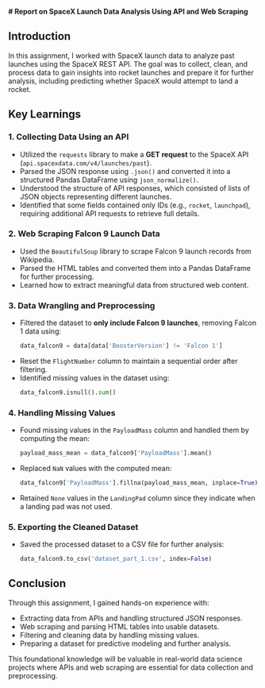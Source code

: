  
 **# Report on SpaceX Launch Data Analysis Using API and Web Scraping**

## **Introduction**
In this assignment, I worked with SpaceX launch data to analyze past launches using the SpaceX REST API. The goal was to collect, clean, and process data to gain insights into rocket launches and prepare it for further analysis, including predicting whether SpaceX would attempt to land a rocket.

## **Key Learnings**

### **1. Collecting Data Using an API**
- Utilized the `requests` library to make a **GET request** to the SpaceX API (`api.spacexdata.com/v4/launches/past`).
- Parsed the JSON response using `.json()` and converted it into a structured Pandas DataFrame using `json_normalize()`.
- Understood the structure of API responses, which consisted of lists of JSON objects representing different launches.
- Identified that some fields contained only IDs (e.g., `rocket`, `launchpad`), requiring additional API requests to retrieve full details.

### **2. Web Scraping Falcon 9 Launch Data**
- Used the `BeautifulSoup` library to scrape Falcon 9 launch records from Wikipedia.
- Parsed the HTML tables and converted them into a Pandas DataFrame for further processing.
- Learned how to extract meaningful data from structured web content.

### **3. Data Wrangling and Preprocessing**
- Filtered the dataset to **only include Falcon 9 launches**, removing Falcon 1 data using:
  ```python
  data_falcon9 = data[data['BoosterVersion'] != 'Falcon 1']
  ```
- Reset the `FlightNumber` column to maintain a sequential order after filtering.
- Identified missing values in the dataset using:
  ```python
  data_falcon9.isnull().sum()
  ```

### **4. Handling Missing Values**
- Found missing values in the `PayloadMass` column and handled them by computing the mean:
  ```python
  payload_mass_mean = data_falcon9['PayloadMass'].mean()
  ```
- Replaced `NaN` values with the computed mean:
  ```python
  data_falcon9['PayloadMass'].fillna(payload_mass_mean, inplace=True)
  ```
- Retained `None` values in the `LandingPad` column since they indicate when a landing pad was not used.

### **5. Exporting the Cleaned Dataset**
- Saved the processed dataset to a CSV file for further analysis:
  ```python
  data_falcon9.to_csv('dataset_part_1.csv', index=False)
  ```

## **Conclusion**
Through this assignment, I gained hands-on experience with:
- Extracting data from APIs and handling structured JSON responses.
- Web scraping and parsing HTML tables into usable datasets.
- Filtering and cleaning data by handling missing values.
- Preparing a dataset for predictive modeling and further analysis.

This foundational knowledge will be valuable in real-world data science projects where APIs and web scraping are essential for data collection and preprocessing.

